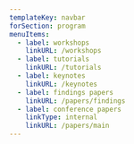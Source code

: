```yaml
---
templateKey: navbar
forSection: program
menuItems:
  - label: workshops
    linkURL: /workshops
  - label: tutorials
    linkURL: /tutorials
  - label: keynotes
    linkURL: /keynotes
  - label: findings papers
    linkURL: /papers/findings
  - label: conference papers
    linkType: internal
    linkURL: /papers/main
---
```



